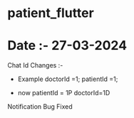 # patient_flutter

# Date :- 27-03-2024

Chat Id Changes :-

- Example
  doctorId =1;
  patientId =1;

- now
  patientId = 1P
  doctorId=1D

Notification Bug Fixed